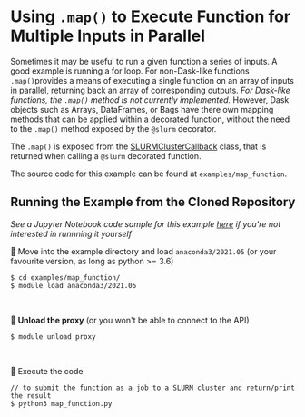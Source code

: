 # <a name="example3"></a>Using <code>.map()</code> to Execute Function for Multiple Inputs in Parallel

Sometimes it may be useful to run a given function a series of inputs. A good example is running a for loop. For non-Dask-like functions `.map()`provides a means of executing a single function on an array of inputs in parallel, returning back an array of corresponding outputs. *For Dask-like functions, the `.map()` method is not currently implemented.* However, Dask objects such as Arrays, DataFrames, or Bags have there own mapping methods that can be applied within a decorated function, without the need to the `.map()` method exposed by the `@slurm` decorator.

The `.map()` is exposed from the [SLURMClusterCallback](../callbacks/slurmcluster.md#slurm_clustercb) class, that is returned when calling a `@slurm` decorated function.

The source code for this example can be found at `examples/map_function`.

## Running the Example from the Cloned Repository
*See a Jupyter Notebook code sample for this example [here](../code_samples/example3.ipynb) if you're not interested in runnning it yourself*

📍 Move into the example directory and load <code>anaconda3/2021.05</code> (or your favourite version, as long as python >= 3.6)

<div class="termy">

```console
$ cd examples/map_function/
$ module load anaconda3/2021.05
```
</div>
</br>

📍 **Unload the proxy** (or you won't be able to connect to the API)

<div class="termy">

```console
$ module unload proxy
```

</div>
</br>

📍 Execute the code

<div class="termy">

```console
// to submit the function as a job to a SLURM cluster and return/print the result
$ python3 map_function.py
```

</div>
